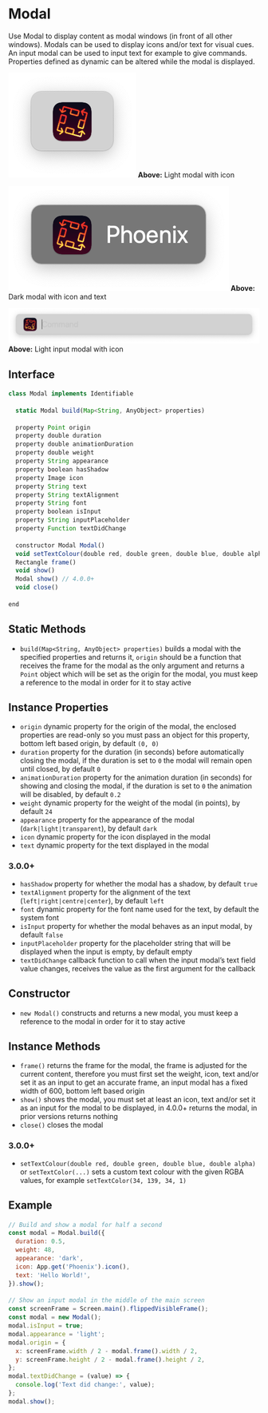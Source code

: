 # Modal

Use Modal to display content as modal windows (in front of all other windows). Modals can be used to display icons and/or text for visual cues. An input modal can be used to input text for example to give commands. Properties defined as dynamic can be altered while the modal is displayed.

![Example icon modal](/img/modal/icon-modal.png#example)
**Above:** Light modal with icon

![Example text modal](/img/modal/text-modal.png#example)
**Above:** Dark modal with icon and text

![Example input modal](/img/modal/input-modal.png#example)
**Above:** Light input modal with icon

## Interface

```javascript
class Modal implements Identifiable

  static Modal build(Map<String, AnyObject> properties)

  property Point origin
  property double duration
  property double animationDuration
  property double weight
  property String appearance
  property boolean hasShadow
  property Image icon
  property String text
  property String textAlignment
  property String font
  property boolean isInput
  property String inputPlaceholder
  property Function textDidChange

  constructor Modal Modal()
  void setTextColour(double red, double green, double blue, double alpha) // or setTextColor(...)
  Rectangle frame()
  void show()
  Modal show() // 4.0.0+
  void close()

end
```

## Static Methods

- `build(Map<String, AnyObject> properties)` builds a modal with the specified properties and returns it, `origin` should be a function that receives the frame for the modal as the only argument and returns a `Point` object which will be set as the origin for the modal, you must keep a reference to the modal in order for it to stay active

## Instance Properties

- `origin` dynamic property for the origin of the modal, the enclosed properties are read-only so you must pass an object for this property, bottom left based origin, by default `(0, 0)`
- `duration` property for the duration (in seconds) before automatically closing the modal, if the duration is set to `0` the modal will remain open until closed, by default `0`
- `animationDuration` property for the animation duration (in seconds) for showing and closing the modal, if the duration is set to `0` the animation will be disabled, by default `0.2`
- `weight` dynamic property for the weight of the modal (in points), by default `24`
- `appearance` property for the appearance of the modal (`dark|light|transparent`), by default `dark`
- `icon` dynamic property for the icon displayed in the modal
- `text` dynamic property for the text displayed in the modal

### 3.0.0+

- `hasShadow` property for whether the modal has a shadow, by default `true`
- `textAlignment` property for the alignment of the text (`left|right|centre|center`), by default `left`
- `font` dynamic property for the font name used for the text, by default the system font
- `isInput` property for whether the modal behaves as an input modal, by default `false`
- `inputPlaceholder` property for the placeholder string that will be displayed when the input is empty, by default empty
- `textDidChange` callback function to call when the input modal’s text field value changes, receives the value as the first argument for the callback

## Constructor

- `new Modal()` constructs and returns a new modal, you must keep a reference to the modal in order for it to stay active

## Instance Methods

- `frame()` returns the frame for the modal, the frame is adjusted for the current content, therefore you must first set the weight, icon, text and/or set it as an input to get an accurate frame, an input modal has a fixed width of 600, bottom left based origin
- `show()` shows the modal, you must set at least an icon, text and/or set it as an input for the modal to be displayed, in 4.0.0+ returns the modal, in prior versions returns nothing
- `close()` closes the modal

### 3.0.0+

- `setTextColour(double red, double green, double blue, double alpha)` or `setTextColor(...)` sets a custom text colour with the given RGBA values, for example `setTextColor(34, 139, 34, 1)`

## Example

```javascript
// Build and show a modal for half a second
const modal = Modal.build({
  duration: 0.5,
  weight: 48,
  appearance: 'dark',
  icon: App.get('Phoenix').icon(),
  text: 'Hello World!',
}).show();

// Show an input modal in the middle of the main screen
const screenFrame = Screen.main().flippedVisibleFrame();
const modal = new Modal();
modal.isInput = true;
modal.appearance = 'light';
modal.origin = {
  x: screenFrame.width / 2 - modal.frame().width / 2,
  y: screenFrame.height / 2 - modal.frame().height / 2,
};
modal.textDidChange = (value) => {
  console.log('Text did change:', value);
};
modal.show();
```
